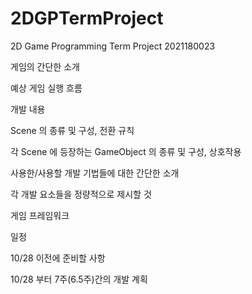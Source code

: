 # 2DGPTermProject
2D Game Programming Term Project 2021180023

게임의 간단한 소개


예상 게임 실행 흐름


개발 내용

Scene 의 종류 및 구성, 전환 규칙


각 Scene 에 등장하는 GameObject 의 종류 및 구성, 상호작용


사용한/사용할 개발 기법들에 대한 간단한 소개


각 개발 요소들을 정량적으로 제시할 것


게임 프레임워크


일정

10/28 이전에 준비할 사항


10/28 부터 7주(6.5주)간의 개발 계획


